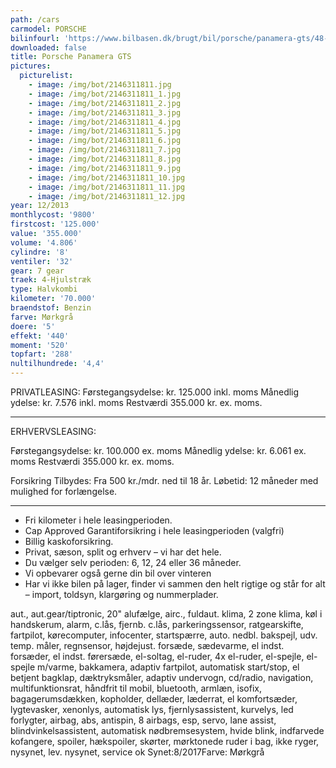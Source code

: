 ```yaml
---
path: /cars
carmodel: PORSCHE
bilinfourl: 'https://www.bilbasen.dk/brugt/bil/porsche/panamera-gts/48-pdk-5d/4089466'
downloaded: false
title: Porsche Panamera GTS
pictures:
  picturelist:
    - image: /img/bot/2146311811.jpg
    - image: /img/bot/2146311811_1.jpg
    - image: /img/bot/2146311811_2.jpg
    - image: /img/bot/2146311811_3.jpg
    - image: /img/bot/2146311811_4.jpg
    - image: /img/bot/2146311811_5.jpg
    - image: /img/bot/2146311811_6.jpg
    - image: /img/bot/2146311811_7.jpg
    - image: /img/bot/2146311811_8.jpg
    - image: /img/bot/2146311811_9.jpg
    - image: /img/bot/2146311811_10.jpg
    - image: /img/bot/2146311811_11.jpg
    - image: /img/bot/2146311811_12.jpg
year: 12/2013
monthlycost: '9800'
firstcost: '125.000'
value: '355.000'
volume: '4.806'
cylindre: '8'
ventiler: '32'
gear: 7 gear
traek: 4-Hjulstræk
type: Halvkombi
kilometer: '70.000'
braendstof: Benzin
farve: Mørkgrå
doere: '5'
effekt: '440'
moment: '520'
topfart: '288'
nultilhundrede: '4,4'
---
```

PRIVATLEASING: 
Førstegangsydelse: kr. 125.000 inkl. moms
Månedlig ydelse: kr. 7.576 inkl. moms
Restværdi 355.000 kr. ex. moms. 

- - -

ERHVERVSLEASING:

Førstegangsydelse: kr. 100.000 ex. moms
Månedlig ydelse: kr. 6.061 ex. moms
Restværdi 355.000 kr. ex. moms. 

Forsikring Tilbydes:
Fra 500 kr./mdr. ned til 18 år. 
Løbetid: 12 måneder med mulighed for forlængelse.

- - -

* Fri kilometer i hele leasingperioden.
* Cap Approved Garantiforsikring i hele leasingperioden (valgfri)
* Billig kaskoforsikring.
* Privat, sæson, split og erhverv – vi har det hele.
* Du vælger selv perioden: 6, 12, 24 eller 36 måneder.
* Vi opbevarer også gerne din bil over vinteren
* Har vi ikke bilen på lager, finder vi sammen den helt rigtige og står for alt – import, toldsyn, klargøring og nummerplader. 

aut., aut.gear/tiptronic, 20" alufælge, airc., fuldaut. klima, 2 zone klima, køl i handskerum, alarm, c.lås, fjernb. c.lås, parkeringssensor, ratgearskifte, fartpilot, kørecomputer, infocenter, startspærre, auto. nedbl. bakspejl, udv. temp. måler, regnsensor, højdejust. forsæde, sædevarme, el indst. forsæder, el indst. førersæde, el-soltag, el-ruder, 4x el-ruder, el-spejle, el-spejle m/varme, bakkamera, adaptiv fartpilot, automatisk start/stop, el betjent bagklap, dæktryksmåler, adaptiv undervogn, cd/radio, navigation, multifunktionsrat, håndfrit til mobil, bluetooth, armlæn, isofix, bagagerumsdækken, kopholder, dellæder, læderrat, el komfortsæder, lygtevasker, xenonlys, automatisk lys, fjernlysassistent, kurvelys, led forlygter, airbag, abs, antispin, 8 airbags, esp, servo, lane assist, blindvinkelsassistent, automatisk nødbremsesystem, hvide blink, indfarvede kofangere, spoiler, hækspoiler, skørter, mørktonede ruder i bag, ikke ryger, nysynet, lev. nysynet, service ok
Synet:8/2017Farve: Mørkgrå
